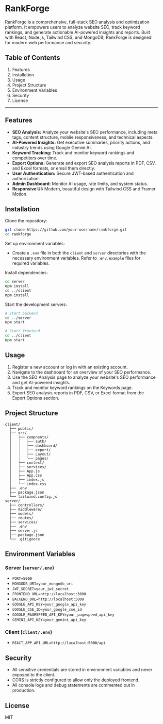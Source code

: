 
# RankForge

RankForge is a comprehensive, full-stack SEO analysis and optimization platform. It empowers users to analyze website SEO, track keyword rankings, and generate actionable AI-powered insights and reports. Built with React, Node.js, Tailwind CSS, and MongoDB, RankForge is designed for modern web performance and security.



## Table of Contents

1. Features
2. Installation
3. Usage
4. Project Structure
5. Environment Variables
6. Security
7. License

---

## Features

- **SEO Analysis:** Analyze your website's SEO performance, including meta tags, content structure, mobile responsiveness, and technical aspects.
- **AI-Powered Insights:** Get executive summaries, priority actions, and industry trends using Google Gemini AI.
- **Keyword Tracking:** Track and monitor keyword rankings and competitors over time.
- **Export Options:** Generate and export SEO analysis reports in PDF, CSV, and Excel formats, or email them directly.
- **User Authentication:** Secure JWT-based authentication and authorization.
- **Admin Dashboard:** Monitor AI usage, rate limits, and system status.
- **Responsive UI:** Modern, beautiful design with Tailwind CSS and Framer Motion.



## Installation

Clone the repository:
```bash
git clone https://github.com/your-username/rankforge.git
cd rankforge
```

Set up environment variables:
- Create a `.env` file in both the `client` and `server` directories with the necessary environment variables. Refer to `.env.example` files for required variables.

Install dependencies:
```bash
cd server
npm install
cd ../client
npm install
```

Start the development servers:
```bash
# Start backend
cd ../server
npm start

# Start frontend
cd ../client
npm start
```

## Usage

1. Register a new account or log in with an existing account.
2. Navigate to the dashboard for an overview of your SEO performance.
3. Use the SEO Analysis page to analyze your website's SEO performance and get AI-powered insights.
4. Track and monitor keyword rankings on the Keywords page.
5. Export SEO analysis reports in PDF, CSV, or Excel format from the Export Options section.



## Project Structure

```
client/
  ├── public/
  ├── src/
  │   ├── compnents/
  │   │   ├── auth/
  │   │   ├── dashboard/
  │   │   ├── export/
  │   │   ├── Layout/
  │   │   └── pages/
  │   ├── context/
  │   ├── services/
  │   ├── App.js
  │   ├── App.css
  │   ├── index.js
  │   └── index.css
  ├── .env
  ├── package.json
  └── tailwind.config.js
server/
  ├── controllers/
  ├── middleware/
  ├── models/
  ├── routes/
  ├── services/
  ├── .env
  ├── server.js
  ├── package.json
  └── .gitignore
```

## Environment Variables


### Server (`server/.env`)
- `PORT=5000`
- `MONGODB_URI=your_mongodb_uri`
- `JWT_SECRET=your_jwt_secret`
- `FRONTEND_URL=http://localhost:3000`
- `BACKEND_URL=http://localhost:5000`
- `GOOGLE_API_KEY=your_google_api_key`
- `GOOGLE_CSE_ID=your_google_cse_id`
- `GOOGLE_PAGESPEED_API_KEY=your_pagespeed_api_key`
- `GEMINI_API_KEY=your_gemini_api_key`


### Client (`client/.env`)
- `REACT_APP_API_URL=http://localhost:5000/api`

## Security

- All sensitive credentials are stored in environment variables and never exposed to the client.
- CORS is strictly configured to allow only the deployed frontend.
- All console logs and debug statements are commented out in production.

## License

MIT

